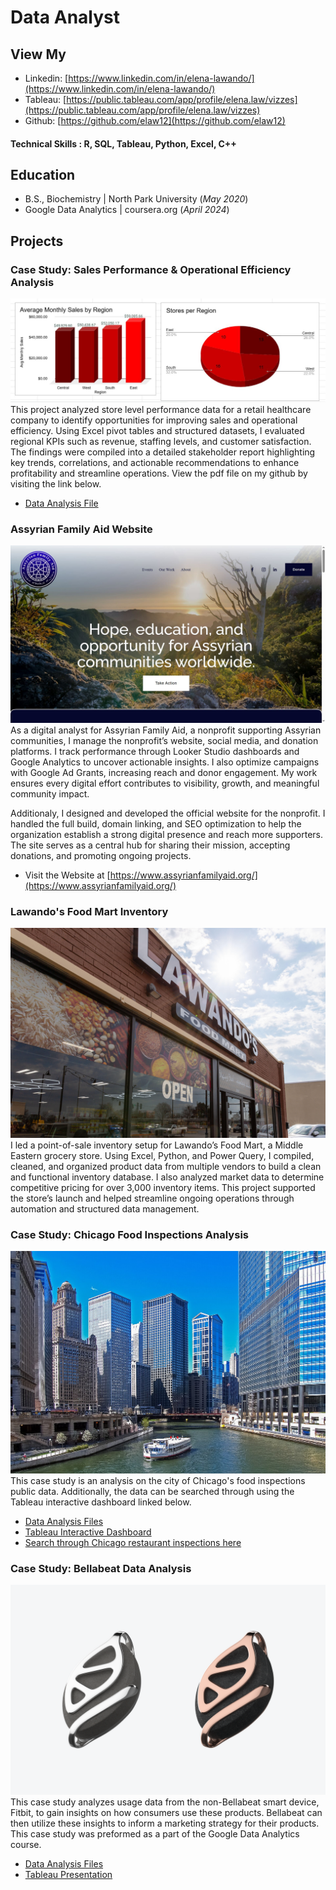 # Data Analyst
## View My
- Linkedin: [https://www.linkedin.com/in/elena-lawando/](https://www.linkedin.com/in/elena-lawando/)
- Tableau: [https://public.tableau.com/app/profile/elena.law/vizzes](https://public.tableau.com/app/profile/elena.law/vizzes)
- Github: [https://github.com/elaw12](https://github.com/elaw12)
  
#### Technical Skills : R, SQL, Tableau, Python, Excel, C++

## Education
- B.S., Biochemistry | North Park University (_May 2020_)
- Google Data Analytics | coursera.org (_April 2024_)

## Projects
### Case Study: Sales Performance & Operational Efficiency Analysis
![Sales & Operations](assets/img/Sales_analysis_pic.JPG)
This project analyzed store level performance data for a retail healthcare company to identify opportunities for improving sales and operational efficiency. Using Excel pivot tables and structured datasets, I evaluated regional KPIs such as revenue, staffing levels, and customer satisfaction. The findings were compiled into a detailed stakeholder report highlighting key trends, correlations, and actionable recommendations to enhance profitability and streamline operations. View the pdf file on my github by visiting the link below.
- [Data Analysis File](https://github.com/elaw12/Retail_Sales_Operational_Analysis/blob/main/Sales_Operational_Analysis.pdf)

### Assyrian Family Aid Website
![Assyrian Family Aid Website](assets/img/AFA_SS.JPG)
As a digital analyst for Assyrian Family Aid, a nonprofit supporting Assyrian communities, I manage the nonprofit’s website, social media, and donation platforms. I track performance through Looker Studio dashboards and Google Analytics to uncover actionable insights. I also optimize campaigns with Google Ad Grants, increasing reach and donor engagement. My work ensures every digital effort contributes to visibility, growth, and meaningful community impact.

Additionaly, I designed and developed the official website for the nonprofit. I handled the full build, domain linking, and SEO optimization to help the organization establish a strong digital presence and reach more supporters. The site serves as a central hub for sharing their mission, accepting donations, and promoting ongoing projects.
- Visit the Website at [https://www.assyrianfamilyaid.org/](https://www.assyrianfamilyaid.org/)

### Lawando's Food Mart Inventory
![Lawando's Food Mart](assets/img/lawnados_food_mart.jpg)
I led a point-of-sale inventory setup for Lawando’s Food Mart, a Middle Eastern grocery store. Using Excel, Python, and Power Query, I compiled, cleaned, and organized product data from multiple vendors to build a clean and functional inventory database. I also analyzed market data to determine competitive pricing for over 3,000 inventory items. This project supported the store’s launch and helped streamline ongoing operations through automation and structured data management.

### Case Study: Chicago Food Inspections Analysis 
![Chicago Food Inspections](assets/img/Chicago_River_ferry_b.jpg)
This case study is an analysis on the city of Chicago's food inspections public data. Additionally, the data can be searched through using the Tableau interactive dashboard linked below.
- [Data Analysis Files](https://github.com/elaw12/Chicago-Food-Inspections/tree/main?tab=readme-ov-file)
- [Tableau Interactive Dashboard](https://public.tableau.com/app/profile/elena.law/viz/ChicagoFoodInspectionsDashboard/Dashboard4)
- [Search through Chicago restaurant inspections here](https://public.tableau.com/app/profile/elena.law/viz/ChicagoFoodInspectionsSearchChart/ChicagoFoodInspectionsSearch)

### Case Study: Bellabeat Data Analysis
![Bellabeat](assets/img/Leaf_Urban.png)
This case study analyzes usage data from the non-Bellabeat smart device, Fitbit, to gain insights on how consumers use these products. Bellabeat can then utilize these insights to inform a marketing strategy for their products. This case study was preformed as a part of the Google Data Analytics course.  
- [Data Analysis Files](https://github.com/elaw12/BellabeatAnalysis)
- [Tableau Presentation](https://public.tableau.com/app/profile/elena.law/viz/BellabeatDataAnalysis_17247976522460/Story1)
